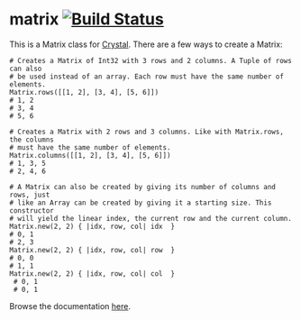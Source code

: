# matrix [![Build Status](https://travis-ci.org/Exilor/matrix.svg?branch=master)](https://travis-ci.org/Exilor/matrix)


This is a Matrix class for [Crystal](https://github.com/crystal-lang/crystal).
There are a few ways to create a Matrix:
```crystal
# Creates a Matrix of Int32 with 3 rows and 2 columns. A Tuple of rows can also 
# be used instead of an array. Each row must have the same number of elements.
Matrix.rows([[1, 2], [3, 4], [5, 6]]) 
# 1, 2
# 3, 4
# 5, 6

# Creates a Matrix with 2 rows and 3 columns. Like with Matrix.rows, the columns 
# must have the same number of elements.
Matrix.columns([[1, 2], [3, 4], [5, 6]])
# 1, 3, 5
# 2, 4, 6

# A Matrix can also be created by giving its number of columns and rows, just 
# like an Array can be created by giving it a starting size. This constructor 
# will yield the linear index, the current row and the current column.
Matrix.new(2, 2) { |idx, row, col| idx  }
# 0, 1
# 2, 3
Matrix.new(2, 2) { |idx, row, col| row  }
# 0, 0
# 1, 1
Matrix.new(2, 2) { |idx, row, col| col  }
 # 0, 1
 # 0, 1
```

Browse the documentation [here](https://plainas.github.io/Exilor/index.html).
